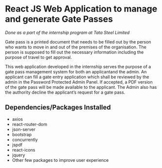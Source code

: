 # React JS Web Application to manage and generate Gate Passes
_Done as a part of the internship program at Tata Steel Limited_

Gate pass is a printed document that needs to be filled out by the person who wants to move in and out of the premises of the organisation. The person is supposed to fill out the necessary information including the purpose of travel to get approval. 

This web application developed in the internship serves the purpose of a gate pass management system for both an applicantand the admin. An applicant can fill a gate entry application which shall be reviewed by the admin in the Password Protected Admin Panel. If accepted, a PDF version of the gate pass will be made available to the applicant. The Admin also has the authority decline the applicant’s request for a gate pass.


## Dependencies/Packages Installed
- axios
- react-router-dom
- json-server
- bootstrap
- concurrently
- jspdf
- react-icons
- jquery
- Other few packages to improve user experience




